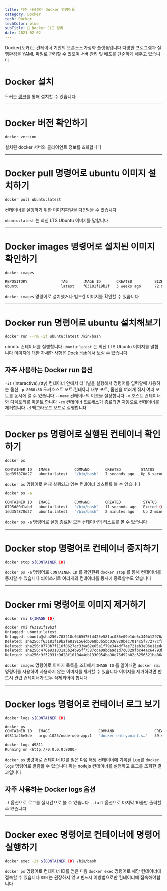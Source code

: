 ```yaml
---
title: 자주 사용하는 Docker 명령어들 
category: Docker
tech: Docker
techColor: blue
subTitle: 📜 Docker CLI 정리
date: 2021-02-02
---
```



Docker(도커)는 컨테이너 기반의 오픈소스 가상화 플랫폼입니다
다양한 프로그램과 실행환경을 YAML 파일로 관리할 수 있으며
서버 관리 및 배포를 단순하게 해주고 있습니다  




# Docker 설치
도커는 [링크](https://www.docker.com/get-started)를 통해 설치할 수 있습니다



---

# Docker 버전 확인하기
```bash
docker version
```

설치된 docker 서버와 클라이언트 정보를 조회합니다



---



# Docker pull 명령어로 ubuntu 이미지 설치하기

```bash
docker pull ubuntu:latest
```

컨테이너를 실행하기 위한 이미지파일을 다운받을 수 있습니다

`ubuntu:latest` 는 최신 LTS Ubuntu 이미지를 말합니다



---



# Docker images 명령어로 설치된 이미지 확인하기


```bash
docker images
```

```bash
REPOSITORY               TAG       IMAGE ID       CREATED          SIZE
ubuntu                   latest    f63181f19b2f   3 weeks ago      72.9MB
```

`docker images` 명령어로 설치했거나 빌드한 이미지를 확인할 수 있습니다



---



# Docker run 명령어로 ubuntu 설치해보기


```bash
docker run --rm -it ubuntu:latest /bin/bash
```

ubuntu 컨테이너를 실행합니다 `ubuntu:latest` 는 최신 LTS Ubuntu 이미지를 말합니다 이미지에 대한 자세한 사항은 [Dock Hub](https://hub.docker.com/_/ubuntu)에서 보실 수 있습니다

## 자주 사용하는 Docker run 옵션

`-it` (interactive),(tty) 컨테이너 안에서 터미널을 실행해서 명령어를 입력할때 사용하는 옵션
`-p 8080:80` 도커호스트 포트:컨테이너 내부 포트, 옵션을 여러개 줘서 여러 포트를 동시에 열 수 있습니다
`--name` 컨테이너의 이름을 설정합니다
`-v` 호스트 컨테이너와 디렉토리를 마운트 합니다
`-rm` 컨테이너 프로세스가 종료되면 자동으로 컨테이너를 제거합니다
`-d` 백그라운드 모드로 실행합니다



---



# Docker ps 명령어로 실행된 컨테이너 확인하기

```bash
docker ps
```

```bash
CONTAINER ID   IMAGE           COMMAND       CREATED         STATUS         PORTS     NAMES
1ed35f870d27   ubuntu:latest   "/bin/bash"   7 seconds ago   Up 6 seconds             vigilant_mestorf
```

`docker ps` 명령어로 현재 실행되고 있는 컨테이너 리스트를 볼 수 있습니다

```bash
docker ps -a
```

```bash
CONTAINER ID   IMAGE           COMMAND       CREATED          STATUS                     PORTS     NAMES
0795d80d1abd   ubuntu:latest   "/bin/bash"   11 seconds ago   Exited (0) 7 seconds ago             zen_dubinsky
1ed35f870d27   ubuntu:latest   "/bin/bash"   2 minutes ago    Up 2 minutes                         vigilant_mestorf
```

`docker ps -a` 명령어로 실행,종료된 모든 컨테이너의 리스트를 볼 수 있습니다



---



# Docker stop 명령어로 컨테이너 중지하기

```bash
docker stop ${CONTAINER ID}
```

`docker ps -a` 명령어로 `CONTAINER ID` 를 확인한뒤 `docker stop` 를 통해 컨테이너를 중지할 수 있습니다
띄어쓰기로 여러개의 컨테이너를 동시에 종료할수도 있습니다




---




# Docker rmi 명령어로 이미지 제거하기

```bash
docker rmi ${IMAGE ID}
```

```bash
docker rmi f63181f19b2f
Untagged: ubuntu:latest
Untagged: ubuntu@sha256:703218c0465075f4425e58fac086e09e1de5c340b12976ab9eb8ad26615c3715
Deleted: sha256:f63181f19b2fe819156dcb068b3b5bc036820bec7014c5f77277cfa341d4cb5e
Deleted: sha256:0770b7f116f8627ec336a62e65a1f79e344df7ae721eb3e06e11edca85d3d1e7
Deleted: sha256:476e931831a5b24b95ff7587cca09bde9d1d7c0329fbc44ac64793b28fb809d0
Deleted: sha256:9f32931c9d28f10104a8eb1330954ba90e76d92b02c5256521ba864feec14009
```

`docker images` 명령어로 이미지 목록을 조회해서 `IMAGE ID` 를 알아내면
`docker rmi` 명령어를 사용하여 사용하지 않는 이미지를 제거할 수 있습니다
이미지를 제거하려면 반드시 관련 컨테이너가 모두 삭제되어야 합니다



---



# Docker logs 명령어로 컨테이너 로그 보기

```bash
docker logs ${CONTAINER ID}
```

```bash
docker ps                                        
CONTAINER ID   IMAGE                      COMMAND                  CREATED          STATUS          PORTS                  NAMES
d9811a26e5de   argon1025/node-web-app:1   "docker-entrypoint.s…"   59 seconds ago   Up 59 seconds   0.0.0.0:80->8080/tcp   cranky_pascal

docker logs d9811
Running on <http://0.0.0.0:8080>
```

`docker ps` 명령어로 컨테이너 ID를 얻은 다음 해당 컨테이너에 기록된 Log를 `docker logs` 명령어로 열람할 수 있습니다
위는 nodejs 컨테이너를 실행하고 로그를 조회한 결과입니다

## 자주 사용하는 Docker logs 옵션

`-f` 옵션으로 로그를 실시간으로 볼 수 있습니다
`--tail` 옵션으로 마지막 10줄만 출력할 수 있습니다



---



# Docker exec 명령어로 컨테이너에 명령어 실행하기

```bash
docker exec -it ${CONTAINER ID} /bin/bash
```

`docker ps` 명령어로 컨테이너 ID를 얻은 다음 `docker exec` 명령어로 해당 컨테이너에 접속할 수 있습니다
`SSH` 는 권장하지 않고 반드시 이방법으로만 컨테이너에 접속해야합니다